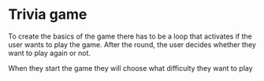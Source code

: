 # Trivia game

To create the basics of the game there has to be a loop that activates if the user wants to play the game. After the round, the user decides whether they want to play again or not.

When they start the game they will choose what difficulty they want to play
